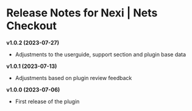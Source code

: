 # Release Notes for Nexi | Nets Checkout

**v1.0.2 (2023-07-27)**
- Adjustments to the userguide, support section and plugin base data

**v1.0.1 (2023-07-13)**
- Adjustments based on plugin review feedback

**v1.0.0 (2023-07-06)**
- First release of the plugin